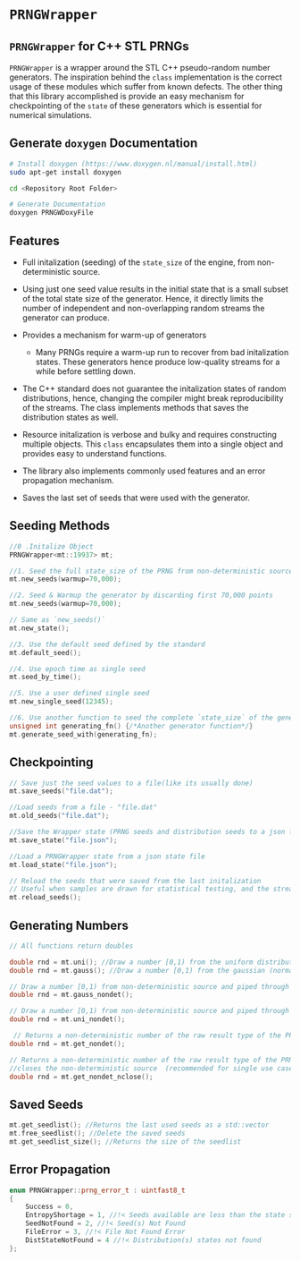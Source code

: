 # `PRNGWrapper` 

## `PRNGWrapper` for C++ STL PRNGs



`PRNGWrapper` is a wrapper around the STL C++ pseudo-random number generators. The inspiration behind the `class` implementation is the correct usage of these modules which suffer from known defects. The other thing that this library accomplished is provide an easy mechanism for checkpointing of the `state` of these generators which is essential for numerical simulations.

## Generate `doxygen` Documentation

```bash
# Install doxygen (https://www.doxygen.nl/manual/install.html)
sudo apt-get install doxygen

cd <Repository Root Folder>

# Generate Documentation
doxygen PRNGWDoxyFile
```

## Features

*  Full initalization (seeding) of the `state_size` of the engine, from non-deterministic source.
  + Using just one seed value results in the initial state that is a small subset of the total state size of the generator. Hence, it directly limits the number of independent and non-overlapping random streams the generator can produce.

+   Provides a mechanism for warm-up of generators
    + Many PRNGs require a warm-up run to recover from bad initalization states. These generators hence produce low-quality streams for a while before settling down. 
+   The C++ standard does not guarantee the initalization states of random distributions, hence, changing the compiler might break reproducibility of the streams. The class implements methods that saves the distribution states as well.
+   Resource initalization is verbose and bulky and requires constructing multiple objects. This `class` encapsulates them into a single object and provides easy to understand functions. 
+   The library also implements commonly used features and an error propagation mechanism.
+   Saves the last set of seeds that were used with the generator.




## Seeding Methods

```C++
//0 .Initalize Object
PRNGWrapper<mt::19937> mt;

//1. Seed the full state_size of the PRNG from non-deterministic source [Recommended]
mt.new_seeds(warmup=70,000);

//2. Seed & Warmup the generator by discarding first 70,000 points
mt.new_seeds(warmup=70,000);

// Same as `new_seeds()`
mt.new_state();

//3. Use the default seed defined by the standard
mt.default_seed();

//4. Use epoch time as single seed
mt.seed_by_time();

//5. Use a user defined single seed
mt.new_single_seed(12345);

//6. Use another function to seed the complete `state_size` of the generator
unsigned int generating_fn() {/*Another generator function*/}
mt.generate_seed_with(generating_fn);
```

 ## Checkpointing

```c++
// Save just the seed values to a file(like its usually done)
mt.save_seeds("file.dat");

//Load seeds from a file - "file.dat"
mt.old_seeds("file.dat");

//Save the Wrapper state (PRNG seeds and distribution seeds to a json file)
mt.save_state("file.json");

//Load a PRNGWrapper state from a json state file
mt.load_state("file.json");

// Reload the seeds that were saved from the last initalization
// Useful when samples are drawn for statistical testing, and the stream can be restarted
mt.reload_seeds();
```

## Generating Numbers

```c++
// All functions return doubles

double rnd = mt.uni(); //Draw a number [0,1) from the uniform distribution
double rnd = mt.gauss(); //Draw a number [0,1) from the gaussian (normal) distribution

// Draw a number [0,1) from non-deterministic source and piped through gaussian (normal) distribution
double rnd = mt.gauss_nondet();  

// Draw a number [0,1) from non-deterministic source and piped through uniform distribution
double rnd = mt.uni_nondet();

 // Returns a non-deterministic number of the raw result type of the PRNG
double rnd = mt.get_nondet();

// Returns a non-deterministic number of the raw result type of the PRNG and 
//closes the non-deterministic source  (recommended for single use case)
double rnd = mt.get_nondet_nclose();
```

##  Saved Seeds

```c++
mt.get_seedlist(); //Returns the last used seeds as a std::vector
mt.free_seedlist(); //Delete the saved seeds
mt.get_seedlist_size(); //Returns the size of the seedlist
```



## Error Propagation

```c++
enum PRNGWrapper::prng_error_t : uintfast8_t
{
	Success = 0,
	EntropyShortage = 1, //!< Seeds available are less than the state size
	SeedNotFound = 2, //!< Seed(s) Not Found
	FileError = 3, //!< File Not Found Error
	DistStateNotFound = 4 //!< Distribution(s) states not found
};
```

